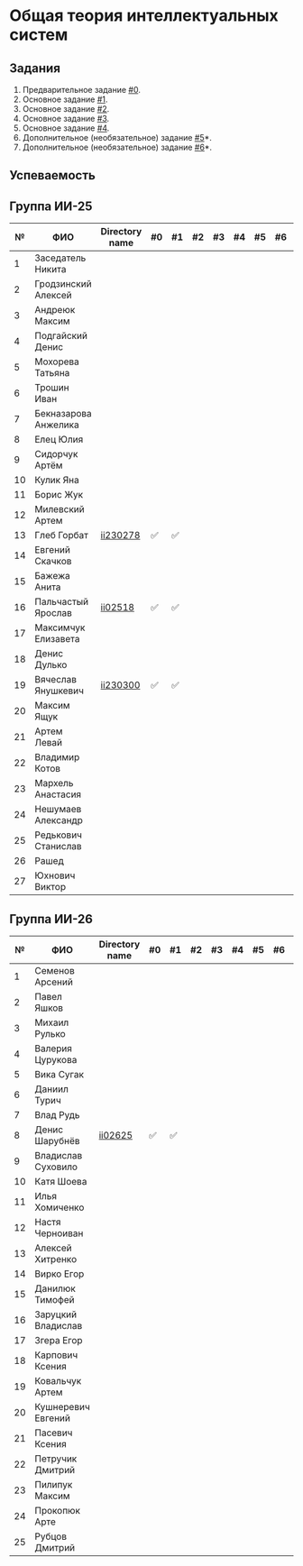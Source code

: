 # Общая теория интеллектуальных систем

## Задания

1. Предварительное задание [#0](./tasks/task_00/readme.md).
2. Основное задание [#1](./tasks/task_01/readme.md).
3. Основное задание [#2](./tasks/task_02/readme.md).
4. Основное задание [#3](./tasks/task_03/readme.md).
5. Основное задание [#4](./tasks/task_04/readme.md).
6. Дополнительное (необязательное) задание [#5](./tasks/task_05/readme.md)*.
7. Дополнительное (необязательное) задание [#6](./tasks/task_06/readme.md)*.

## Успеваемость

## Группа ИИ-25

| №  | ФИО                  | Directory name                | #0 | #1 | #2 | #3 | #4 | #5 | #6 | Рейтинг |
|----|----------------------|-------------------------------|----|----|----|----|----|----|----|---------|
| 1  | Заседатель Никита    |                               |||||||||
| 2  | Гродзинский Алексей  |                               |||||||||
| 3  | Андреюк Максим       |                               |||||||||
| 4  | Подгайский Денис     |                               |||||||||
| 5  | Мохорева Татьяна     |                               |||||||||
| 6  | Трошин Иван          |                               |||||||||
| 7  | Бекназарова Анжелика |                               |||||||||
| 8  | Елец Юлия            |                               |||||||||
| 9  | Сидорчук Артём       |                               |||||||||
| 10 | Кулик Яна            |                               |||||||||
| 11 | Борис Жук            |                               |||||||||
| 12 | Милевский Артем      |                               |||||||||
| 13 | Глеб Горбат          | [ii230278](./trunk/ii230278/) |:white_check_mark:|:white_check_mark:||||||||
| 14 | Евгений Скачков      |                               |||||||||
| 15 | Бажежа Анита         |                               |||||||||
| 16 | Пальчастый Ярослав   | [ii02518](./trunk/ii02518/)   |:white_check_mark:|:white_check_mark:||||||||
| 17 | Максимчук Елизавета  |                               |||||||||
| 18 | Денис Дулько         |                               |||||||||
| 19 | Вячеслав Янушкевич   | [ii230300](./trunk/ii230300/) |:white_check_mark:|:white_check_mark:||||||||
| 20 | Максим Ящук          |                               |||||||||
| 21 | Артем Левай          |                               |||||||||
| 22 | Владимир Котов       |                               |||||||||
| 23 | Мархель Анастасия    |                               |||||||||
| 24 | Нешумаев Александр   |                               |||||||||
| 25 | Редькович Станислав  |                               |||||||||
| 26 | Рашед                |                               |||||||||
| 27 | Юхнович Виктор       |                               |||||||||

## Группа ИИ-26

| №  | ФИО                         | Directory name               | #0 | #1 | #2 | #3 | #4 | #5 | #6 | Рейтинг |
|----|-----------------------------|------------------------------|----|----|----|----|----|----|----|---------|
|1|Семенов Арсений||||||||||
|2|Павел Яшков||||||||||
|3|Михаил Рулько||||||||||
|4|Валерия Цурукова||||||||||
|5|Вика Сугак||||||||||
|6|Даниил Турич||||||||||
|7|Влад Рудь||||||||||
|8|Денис Шарубнёв|[ii02625](./trunk/ii02625/)|:white_check_mark:|:white_check_mark:||||||||
|9|Владислав Суховило ||||||||||
|10|Катя Шоева||||||||||
|11|Илья Хомиченко||||||||||
|12|Настя Черноиван||||||||||
|13|Алексей Хитренко||||||||||
|14|Вирко Егор||||||||||
|15|Данилюк Тимофей||||||||||
|16|Заруцкий Владислав ||||||||||
|17|Згера Егор||||||||||
|18|Карпович Ксения||||||||||
|19|Ковальчук Артем||||||||||
|20|Кушнеревич Евгений||||||||||
|21|Пасевич Ксения||||||||||
|22|Петручик Дмитрий||||||||||
|23|Пилипук Максим||||||||||
|24|Прокопюк Арте||||||||||
|25|Рубцов Дмитрий||||||||||


